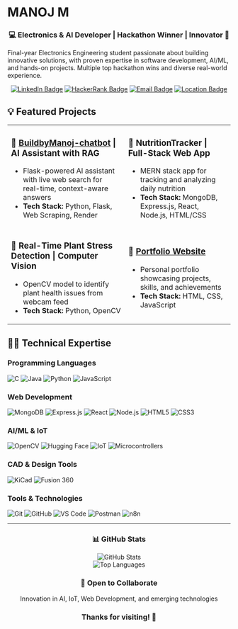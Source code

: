 # MANOJ M

<div align="center">
  <h3>💻 Electronics & AI Developer | Hackathon Winner | Innovator 🚀</h3>
</div>

Final-year Electronics Engineering student passionate about building innovative solutions, with proven expertise in software development, AI/ML, and hands-on projects. Multiple top hackathon wins and diverse real-world experience.

<div align="center">
  
[![LinkedIn Badge](https://img.shields.io/badge/LinkedIn-Profile-0077B5?style=for-the-badge&logo=linkedin)](https://www.linkedin.com/in/manoj-m-53621829a/)
[![HackerRank Badge](https://img.shields.io/badge/HackerRank-Profile-2EC866?style=for-the-badge&logo=hackerrank)](https://www.hackerrank.com/profile/manojmahendran51)
[![Email Badge](https://img.shields.io/badge/Email-manojmahendran555@gmail.com-D14836?style=for-the-badge&logo=gmail)](mailto:manojmahendran555@gmail.com)
[![Location Badge](https://img.shields.io/badge/Location-Chennai,%20India-4285F4?style=for-the-badge&logo=google-maps)](https://maps.google.com)

</div>

## 💡 Featured Projects

<table>
  <tr>
    <td>
      <h3>🤖 <a href="https://buildbymanoj-chatbot.onrender.com" target="_blank">BuildbyManoj-chatbot</a> | AI Assistant with RAG</h3>
      <ul>
        <li>Flask-powered AI assistant with live web search for real-time, context-aware answers</li>
        <li><strong>Tech Stack:</strong> Python, Flask, Web Scraping, Render</li>
      </ul>
    </td>
    <td>
      <h3>🥗 NutritionTracker | Full-Stack Web App</h3>
      <ul>
        <li>MERN stack app for tracking and analyzing daily nutrition</li>
        <li><strong>Tech Stack:</strong> MongoDB, Express.js, React, Node.js, HTML/CSS</li>
      </ul>
    </td>
  </tr>
  <tr>
    <td>
      <h3>🌱 Real-Time Plant Stress Detection | Computer Vision</h3>
      <ul>
        <li>OpenCV model to identify plant health issues from webcam feed</li>
        <li><strong>Tech Stack:</strong> Python, OpenCV</li>
      </ul>
    </td>
    <td>
      <h3>🌟 <a href="https://buildbymanoj-portfolio.vercel.app" target="_blank">Portfolio Website</a></h3>
      <ul>
        <li>Personal portfolio showcasing projects, skills, and achievements</li>
        <li><strong>Tech Stack:</strong> HTML, CSS, JavaScript</li>
      </ul>
    </td>
  </tr>
</table>

## 👨‍💻 Technical Expertise

### Programming Languages
![C](https://img.shields.io/badge/C-00599C?style=flat-square&logo=c&logoColor=white)
![Java](https://img.shields.io/badge/Java-ED8B00?style=flat-square&logo=java&logoColor=white)
![Python](https://img.shields.io/badge/Python-3776AB?style=flat-square&logo=python&logoColor=white)
![JavaScript](https://img.shields.io/badge/JavaScript-F7DF1E?style=flat-square&logo=javascript&logoColor=black)

### Web Development
![MongoDB](https://img.shields.io/badge/MongoDB-47A248?style=flat-square&logo=mongodb&logoColor=white)
![Express.js](https://img.shields.io/badge/Express.js-000000?style=flat-square&logo=express&logoColor=white)
![React](https://img.shields.io/badge/React-61DAFB?style=flat-square&logo=react&logoColor=black)
![Node.js](https://img.shields.io/badge/Node.js-339933?style=flat-square&logo=nodedotjs&logoColor=white)
![HTML5](https://img.shields.io/badge/HTML5-E34F26?style=flat-square&logo=html5&logoColor=white)
![CSS3](https://img.shields.io/badge/CSS3-1572B6?style=flat-square&logo=css3&logoColor=white)

### AI/ML & IoT
![OpenCV](https://img.shields.io/badge/OpenCV-5C3EE8?style=flat-square&logo=opencv&logoColor=white)
![Hugging Face](https://img.shields.io/badge/Hugging_Face-FFBD00?style=flat-square&logo=huggingface&logoColor=black)
![IoT](https://img.shields.io/badge/IoT-010101?style=flat-square&logo=iot&logoColor=white)
![Microcontrollers](https://img.shields.io/badge/Microcontrollers-8BC0D0?style=flat-square&logo=arduino&logoColor=white)

### CAD & Design Tools
![KiCad](https://img.shields.io/badge/KiCad-314CB0?style=flat-square&logo=kicad&logoColor=white)
![Fusion 360](https://img.shields.io/badge/Fusion_360-FF9E0F?style=flat-square&logo=autodesk&logoColor=white)

### Tools & Technologies
![Git](https://img.shields.io/badge/Git-F05032?style=flat-square&logo=git&logoColor=white)
![GitHub](https://img.shields.io/badge/GitHub-181717?style=flat-square&logo=github&logoColor=white)
![VS Code](https://img.shields.io/badge/VS_Code-007ACC?style=flat-square&logo=visual-studio-code&logoColor=white)
![Postman](https://img.shields.io/badge/Postman-FF6C37?style=flat-square&logo=postman&logoColor=white)
![n8n](https://img.shields.io/badge/n8n-Automation-21BFBF?style=flat-square)

---

<div align="center">
  <h3>📊 GitHub Stats</h3>
  <img src="https://github-readme-stats.vercel.app/api?username=buildbymanoj&show_icons=true&theme=tokyonight" alt="GitHub Stats" />
  <br>
  <img src="https://github-readme-stats.vercel.app/api/top-langs/?username=buildbymanoj&layout=compact&theme=tokyonight" alt="Top Languages" />
</div>

<div align="center">
  <h3>🤝 Open to Collaborate</h3>
  <p>Innovation in AI, IoT, Web Development, and emerging technologies</p>
</div>

<div align="center">
  <h3>Thanks for visiting! 👋</h3>
</div>
